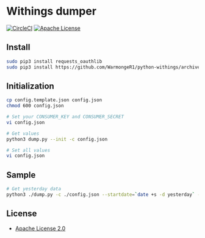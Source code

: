 
# Withings dumper

[![CircleCI](https://circleci.com/gh/shirayu/withings-dumper.svg?style=svg)](https://circleci.com/gh/shirayu/withings-dumper)
[![Apache License](http://img.shields.io/badge/license-APACHE2-blue.svg)](http://www.apache.org/licenses/LICENSE-2.0)

## Install

```sh
sudo pip3 install requests_oauthlib
sudo pip3 install https://github.com/WarmongeR1/python-withings/archive/master.zip#egg=withings-0.4.0
```

## Initialization

```sh
cp config.template.json config.json
chmod 600 config.json

# Set your CONSUMER_KEY and CONSUMER_SECRET
vi config.json

# Get values
python3 dump.py --init -c config.json

# Set all values
vi config.json
```

## Sample

```sh
# Get yesterday data
python3 ./dump.py -c ./config.json --startdate=`date +s -d yesterday` --enddate=`date +s -d now`
```

## License
- [Apache License 2.0](http://www.apache.org/licenses/LICENSE-2.0)
